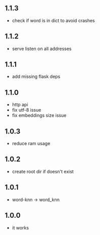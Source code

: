 ## 1.1.3
* check if word is in dict to avoid crashes

## 1.1.2
* serve listen on all addresses

## 1.1.1
* add missing flask deps

## 1.1.0
* http api
* fix utf-8 issue
* fix embeddings size issue

## 1.0.3
* reduce ram usage

## 1.0.2
* create root dir if doesn't exist

## 1.0.1
* word-knn -> word_knn

## 1.0.0
* it works